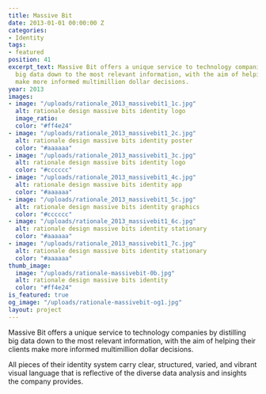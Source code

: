 ```yaml
---
title: Massive Bit
date: 2013-01-01 00:00:00 Z
categories:
- Identity
tags:
- featured
position: 41
excerpt_text: Massive Bit offers a unique service to technology companies by distilling
  big data down to the most relevant information, with the aim of helping their clients
  make more informed multimillion dollar decisions.
year: 2013
images:
- image: "/uploads/rationale_2013_massivebit1_1c.jpg"
  alt: rationale design massive bits identity logo
  image_ratio: 
  color: "#ff4e24"
- image: "/uploads/rationale_2013_massivebit1_2c.jpg"
  alt: rationale design massive bits identity poster
  color: "#aaaaaa"
- image: "/uploads/rationale_2013_massivebit1_3c.jpg"
  alt: rationale design massive bits identity logo
  color: "#cccccc"
- image: "/uploads/rationale_2013_massivebit1_4c.jpg"
  alt: rationale design massive bits identity app
  color: "#aaaaaa"
- image: "/uploads/rationale_2013_massivebit1_5c.jpg"
  alt: rationale design massive bits identity graphics
  color: "#cccccc"
- image: "/uploads/rationale_2013_massivebit1_6c.jpg"
  alt: rationale design massive bits identity stationary
  color: "#aaaaaa"
- image: "/uploads/rationale_2013_massivebit1_7c.jpg"
  alt: rationale design massive bits identity stationary
  color: "#aaaaaa"
thumb_image:
  image: "/uploads/rationale-massivebit-0b.jpg"
  alt: rationale design massive bits identity
  color: "#ff4e24"
is_featured: true
og_image: "/uploads/rationale-massivebit-og1.jpg"
layout: project
---
```


Massive Bit offers a unique service to technology companies by distilling big data down to the most relevant information, with the aim of helping their clients make more informed multimillion dollar decisions.			

All pieces of their identity system carry clear, structured, varied, and vibrant visual language that is reflective of the diverse data analysis and insights the company provides.